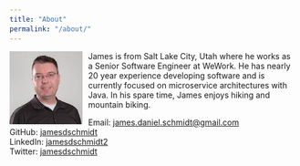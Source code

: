 ```yaml
---
title: "About"
permalink: "/about/"
---
```


<img src="/assets/images/25049668.jpeg" alt="Profile Picture" style="float: left; margin-right: 10px" /> James is from Salt Lake City, Utah where he works as a Senior Software Engineer at WeWork. He has nearly 20 year experience developing software and is currently focused on microservice architectures with Java. In his spare time, James enjoys hiking and mountain biking.

Email: [james.daniel.schmidt@gmail.com](mailto:james.daniel.schmidt@gmail.com)  
GitHub: [jamesdschmidt](https://www.github.com/jamesdschmidt)  
LinkedIn: [jamesdschmidt2](https://www.linkedin.com/in/jamesdschmidt2)  
Twitter: [jamesdschmidt](https://twitter.com/jamesdschmidt)

